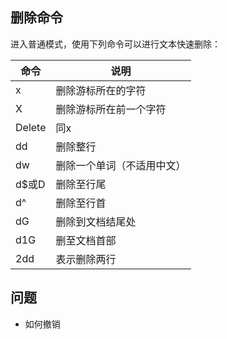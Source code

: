 ## 删除命令
进入普通模式，使用下列命令可以进行文本快速删除：

|命令|说明|
|---|---|
|x|	删除游标所在的字符
|X|	删除游标所在前一个字符
|Delete|	同x
|dd|	删除整行
|dw|	删除一个单词（不适用中文）
|d$或D|	删除至行尾
|d^|	删除至行首
|dG|	删除到文档结尾处
|d1G|	删至文档首部
|2dd| 表示删除两行

## 问题
- 如何撤销